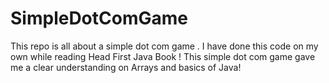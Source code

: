 # SimpleDotComGame
This repo is all about a simple dot com game . 
I have done this code on my own while reading Head First Java Book ! 
This simple dot com game gave me a clear understanding on Arrays and basics of Java! 
